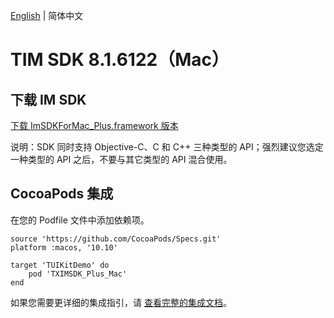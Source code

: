 [English](./README.md) | 简体中文

# TIM SDK 8.1.6122（Mac）

## 下载 IM SDK

[下载 ImSDKForMac_Plus.framework 版本](https://im.sdk.qcloud.com/download/plus/8.1.6122/ImSDKForMac_Plus_8.1.6122.framework.zip)

说明：SDK 同时支持 Objective-C、C 和 C++ 三种类型的 API；强烈建议您选定一种类型的 API 之后，不要与其它类型的 API 混合使用。

## CocoaPods 集成
在您的 Podfile 文件中添加依赖项。
```
source 'https://github.com/CocoaPods/Specs.git'
platform :macos, '10.10'

target 'TUIKitDemo' do
    pod 'TXIMSDK_Plus_Mac'
end
```

如果您需要更详细的集成指引，请 [查看完整的集成文档](https://cloud.tencent.com/document/product/269/75288)。

